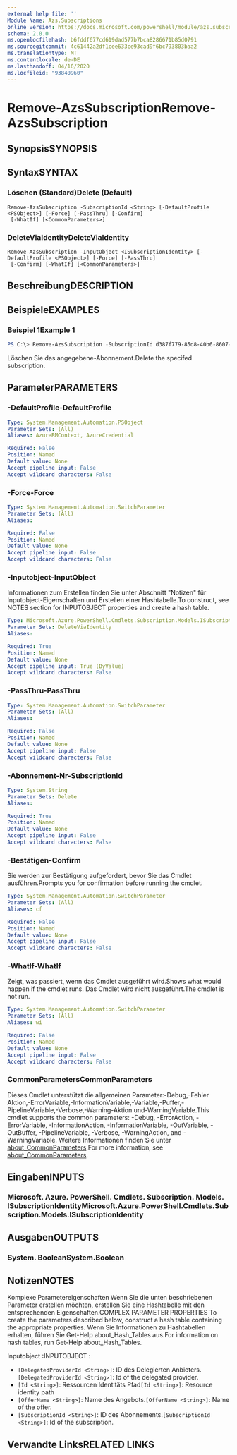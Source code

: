 ```yaml
---
external help file: ''
Module Name: Azs.Subscriptions
online version: https://docs.microsoft.com/powershell/module/azs.subscriptions/remove-azssubscription
schema: 2.0.0
ms.openlocfilehash: b6fddf677cd619dad577b7bca8286671b85d0791
ms.sourcegitcommit: 4c61442a2df1cee633ce93cad9f6bc793803baa2
ms.translationtype: MT
ms.contentlocale: de-DE
ms.lasthandoff: 04/16/2020
ms.locfileid: "93840960"
---
```

# <span data-ttu-id="f12bd-101">Remove-AzsSubscription</span><span class="sxs-lookup"><span data-stu-id="f12bd-101">Remove-AzsSubscription</span></span>

## <span data-ttu-id="f12bd-102">Synopsis</span><span class="sxs-lookup"><span data-stu-id="f12bd-102">SYNOPSIS</span></span>


## <span data-ttu-id="f12bd-103">Syntax</span><span class="sxs-lookup"><span data-stu-id="f12bd-103">SYNTAX</span></span>

### <span data-ttu-id="f12bd-104">Löschen (Standard)</span><span class="sxs-lookup"><span data-stu-id="f12bd-104">Delete (Default)</span></span>
```
Remove-AzsSubscription -SubscriptionId <String> [-DefaultProfile <PSObject>] [-Force] [-PassThru] [-Confirm]
 [-WhatIf] [<CommonParameters>]
```

### <span data-ttu-id="f12bd-105">DeleteViaIdentity</span><span class="sxs-lookup"><span data-stu-id="f12bd-105">DeleteViaIdentity</span></span>
```
Remove-AzsSubscription -InputObject <ISubscriptionIdentity> [-DefaultProfile <PSObject>] [-Force] [-PassThru]
 [-Confirm] [-WhatIf] [<CommonParameters>]
```

## <span data-ttu-id="f12bd-106">Beschreibung</span><span class="sxs-lookup"><span data-stu-id="f12bd-106">DESCRIPTION</span></span>


## <span data-ttu-id="f12bd-107">Beispiele</span><span class="sxs-lookup"><span data-stu-id="f12bd-107">EXAMPLES</span></span>

### <span data-ttu-id="f12bd-108">Beispiel 1</span><span class="sxs-lookup"><span data-stu-id="f12bd-108">Example 1</span></span>
```powershell
PS C:\> Remove-AzsSubscription -SubscriptionId d387f779-85d8-40b6-8607-8306295ebff9

```

<span data-ttu-id="f12bd-109">Löschen Sie das angegebene-Abonnement.</span><span class="sxs-lookup"><span data-stu-id="f12bd-109">Delete the specifed subscription.</span></span>

## <span data-ttu-id="f12bd-110">Parameter</span><span class="sxs-lookup"><span data-stu-id="f12bd-110">PARAMETERS</span></span>

### <span data-ttu-id="f12bd-111">-DefaultProfile</span><span class="sxs-lookup"><span data-stu-id="f12bd-111">-DefaultProfile</span></span>


```yaml
Type: System.Management.Automation.PSObject
Parameter Sets: (All)
Aliases: AzureRMContext, AzureCredential

Required: False
Position: Named
Default value: None
Accept pipeline input: False
Accept wildcard characters: False

```

### <span data-ttu-id="f12bd-112">-Force</span><span class="sxs-lookup"><span data-stu-id="f12bd-112">-Force</span></span>


```yaml
Type: System.Management.Automation.SwitchParameter
Parameter Sets: (All)
Aliases:

Required: False
Position: Named
Default value: None
Accept pipeline input: False
Accept wildcard characters: False

```

### <span data-ttu-id="f12bd-113">-Inputobject</span><span class="sxs-lookup"><span data-stu-id="f12bd-113">-InputObject</span></span>
<span data-ttu-id="f12bd-114">Informationen zum Erstellen finden Sie unter Abschnitt "Notizen" für Inputobject-Eigenschaften und Erstellen einer Hashtabelle.</span><span class="sxs-lookup"><span data-stu-id="f12bd-114">To construct, see NOTES section for INPUTOBJECT properties and create a hash table.</span></span>

```yaml
Type: Microsoft.Azure.PowerShell.Cmdlets.Subscription.Models.ISubscriptionIdentity
Parameter Sets: DeleteViaIdentity
Aliases:

Required: True
Position: Named
Default value: None
Accept pipeline input: True (ByValue)
Accept wildcard characters: False

```

### <span data-ttu-id="f12bd-115">-PassThru</span><span class="sxs-lookup"><span data-stu-id="f12bd-115">-PassThru</span></span>


```yaml
Type: System.Management.Automation.SwitchParameter
Parameter Sets: (All)
Aliases:

Required: False
Position: Named
Default value: None
Accept pipeline input: False
Accept wildcard characters: False

```

### <span data-ttu-id="f12bd-116">-Abonnement-Nr</span><span class="sxs-lookup"><span data-stu-id="f12bd-116">-SubscriptionId</span></span>


```yaml
Type: System.String
Parameter Sets: Delete
Aliases:

Required: True
Position: Named
Default value: None
Accept pipeline input: False
Accept wildcard characters: False

```

### <span data-ttu-id="f12bd-117">-Bestätigen</span><span class="sxs-lookup"><span data-stu-id="f12bd-117">-Confirm</span></span>
<span data-ttu-id="f12bd-118">Sie werden zur Bestätigung aufgefordert, bevor Sie das Cmdlet ausführen.</span><span class="sxs-lookup"><span data-stu-id="f12bd-118">Prompts you for confirmation before running the cmdlet.</span></span>

```yaml
Type: System.Management.Automation.SwitchParameter
Parameter Sets: (All)
Aliases: cf

Required: False
Position: Named
Default value: None
Accept pipeline input: False
Accept wildcard characters: False

```

### <span data-ttu-id="f12bd-119">-WhatIf</span><span class="sxs-lookup"><span data-stu-id="f12bd-119">-WhatIf</span></span>
<span data-ttu-id="f12bd-120">Zeigt, was passiert, wenn das Cmdlet ausgeführt wird.</span><span class="sxs-lookup"><span data-stu-id="f12bd-120">Shows what would happen if the cmdlet runs.</span></span>
<span data-ttu-id="f12bd-121">Das Cmdlet wird nicht ausgeführt.</span><span class="sxs-lookup"><span data-stu-id="f12bd-121">The cmdlet is not run.</span></span>

```yaml
Type: System.Management.Automation.SwitchParameter
Parameter Sets: (All)
Aliases: wi

Required: False
Position: Named
Default value: None
Accept pipeline input: False
Accept wildcard characters: False

```

### <span data-ttu-id="f12bd-122">CommonParameters</span><span class="sxs-lookup"><span data-stu-id="f12bd-122">CommonParameters</span></span>
<span data-ttu-id="f12bd-123">Dieses Cmdlet unterstützt die allgemeinen Parameter:-Debug,-Fehler Aktion,-ErrorVariable,-InformationVariable,-Variable,-Puffer,-PipelineVariable,-Verbose,-Warning-Aktion und-WarningVariable.</span><span class="sxs-lookup"><span data-stu-id="f12bd-123">This cmdlet supports the common parameters: -Debug, -ErrorAction, -ErrorVariable, -InformationAction, -InformationVariable, -OutVariable, -OutBuffer, -PipelineVariable, -Verbose, -WarningAction, and -WarningVariable.</span></span> <span data-ttu-id="f12bd-124">Weitere Informationen finden Sie unter [about_CommonParameters](http://go.microsoft.com/fwlink/?LinkID=113216).</span><span class="sxs-lookup"><span data-stu-id="f12bd-124">For more information, see [about_CommonParameters](http://go.microsoft.com/fwlink/?LinkID=113216).</span></span>

## <span data-ttu-id="f12bd-125">Eingaben</span><span class="sxs-lookup"><span data-stu-id="f12bd-125">INPUTS</span></span>

### <span data-ttu-id="f12bd-126">Microsoft. Azure. PowerShell. Cmdlets. Subscription. Models. ISubscriptionIdentity</span><span class="sxs-lookup"><span data-stu-id="f12bd-126">Microsoft.Azure.PowerShell.Cmdlets.Subscription.Models.ISubscriptionIdentity</span></span>

## <span data-ttu-id="f12bd-127">Ausgaben</span><span class="sxs-lookup"><span data-stu-id="f12bd-127">OUTPUTS</span></span>

### <span data-ttu-id="f12bd-128">System. Boolean</span><span class="sxs-lookup"><span data-stu-id="f12bd-128">System.Boolean</span></span>



## <span data-ttu-id="f12bd-129">Notizen</span><span class="sxs-lookup"><span data-stu-id="f12bd-129">NOTES</span></span>

<span data-ttu-id="f12bd-130">Komplexe Parametereigenschaften Wenn Sie die unten beschriebenen Parameter erstellen möchten, erstellen Sie eine Hashtabelle mit den entsprechenden Eigenschaften.</span><span class="sxs-lookup"><span data-stu-id="f12bd-130">COMPLEX PARAMETER PROPERTIES To create the parameters described below, construct a hash table containing the appropriate properties.</span></span> <span data-ttu-id="f12bd-131">Wenn Sie Informationen zu Hashtabellen erhalten, führen Sie Get-Help about_Hash_Tables aus.</span><span class="sxs-lookup"><span data-stu-id="f12bd-131">For information on hash tables, run Get-Help about_Hash_Tables.</span></span>

<span data-ttu-id="f12bd-132">Inputobject <ISubscriptionIdentity> :</span><span class="sxs-lookup"><span data-stu-id="f12bd-132">INPUTOBJECT <ISubscriptionIdentity>:</span></span> 
  - <span data-ttu-id="f12bd-133">`[DelegatedProviderId <String>]`: ID des Delegierten Anbieters.</span><span class="sxs-lookup"><span data-stu-id="f12bd-133">`[DelegatedProviderId <String>]`: Id of the delegated provider.</span></span>
  - <span data-ttu-id="f12bd-134">`[Id <String>]`: Ressourcen Identitäts Pfad</span><span class="sxs-lookup"><span data-stu-id="f12bd-134">`[Id <String>]`: Resource identity path</span></span>
  - <span data-ttu-id="f12bd-135">`[OfferName <String>]`: Name des Angebots.</span><span class="sxs-lookup"><span data-stu-id="f12bd-135">`[OfferName <String>]`: Name of the offer.</span></span>
  - <span data-ttu-id="f12bd-136">`[SubscriptionId <String>]`: ID des Abonnements.</span><span class="sxs-lookup"><span data-stu-id="f12bd-136">`[SubscriptionId <String>]`: Id of the subscription.</span></span>

## <span data-ttu-id="f12bd-137">Verwandte Links</span><span class="sxs-lookup"><span data-stu-id="f12bd-137">RELATED LINKS</span></span>

